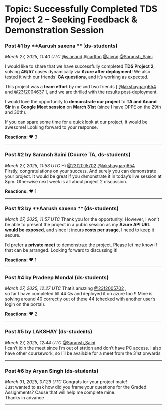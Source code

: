 # Topic: Successfully Completed TDS Project 2 – Seeking Feedback & Demonstration Session

### Post #1 by **Aarush saxena ** (ds-students)
*March 27, 2025, 11:40 UTC*
[@s.anand](https://discourse.onlinedegree.iitm.ac.in/u/s.anand) [@carlton](https://discourse.onlinedegree.iitm.ac.in/u/carlton) [@Jivraj](https://discourse.onlinedegree.iitm.ac.in/u/jivraj) [@Saransh\_Saini](https://discourse.onlinedegree.iitm.ac.in/u/saransh_saini)

I would like to share that we have successfully completed **TDS Project 2**, solving **46/57** cases dynamically via **Azure after deployment**! We also tested it with our friends’ **GA questions**, and it’s working as expected.

This project was a **team effort** by me and two friends [ [@lakshaygarg654](https://discourse.onlinedegree.iitm.ac.in/u/lakshaygarg654) and [@23f2004637](https://discourse.onlinedegree.iitm.ac.in/u/23f2004637) ], and we are thrilled with the results post-deployment.

I would love the opportunity to **demonstrate our project** to **TA and Anand Sir** in a **Google Meet session** on **March 31st** (since I have OPPE on the 29th and 30th).

If you can spare some time for a quick look at our project, it would be awesome! Looking forward to your response.

**Reactions:** ❤️ 3

---

### Post #2 by **Saransh Saini** (Course TA, ds-students)
*March 27, 2025, 11:53 UTC*
Hi [@23f2005702](https://discourse.onlinedegree.iitm.ac.in/u/23f2005702) [@lakshaygarg654](https://discourse.onlinedegree.iitm.ac.in/u/lakshaygarg654)  
Firstly, congratulations on your success. And surely you can demonstrate your project. It would be great if you demonstrate it in today’s live session at 8pm. Otherwise next week is all about project 2 discussion.

**Reactions:** ❤️ 1

---

### Post #3 by **Aarush saxena ** (ds-students)
*March 27, 2025, 11:57 UTC*
Thank you for the opportunity! However, I won’t be able to present the project in a public session as my **Azure API URL would be exposed**, and since it incurs **costs per usage**, I need to keep it secure.

I’d prefer a **private meet** to demonstrate the project. Please let me know if that can be arranged. Looking forward to discussing it!

**Reactions:** ❤️ 1

---

### Post #4 by **Pradeep Mondal** (ds-students)
*March 27, 2025, 12:27 UTC*
That’s amazing [@23f2005702](https://discourse.onlinedegree.iitm.ac.in/u/23f2005702) ,  
so far I have completed till 44 Qs and deployed it on azure too !! Mine is solving around 40 correctly out of these 44 (checked with another user’s login on the portal).

**Reactions:** ❤️ 2

---

### Post #5 by **LAKSHAY** (ds-students)
*March 27, 2025, 12:44 UTC*
[@Saransh\_Saini](https://discourse.onlinedegree.iitm.ac.in/u/saransh_saini)  
I can’t join the meet since I’m out of station and don’t have PC access. I also have other coursework, so I’ll be available for a meet from the 31st onwards

---

### Post #6 by **Aryan Singh** (ds-students)
*March 31, 2025, 07:29 UTC*
Congrats for your project mate!  
Just wanted to ask how did you frame your questions for the Graded Assignments? Cause that will help me complete mine.  
Thanks in advance

---
